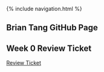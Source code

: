 {% include navigation.html %}

## Brian Tang GitHub Page

## Week 0 Review Ticket

[Review Ticket](https://github.com/bgt072105/curly-ladle/issues/1)
